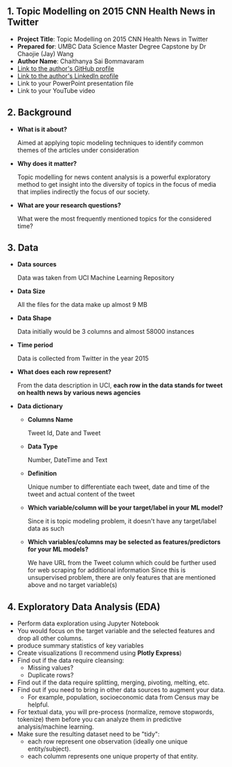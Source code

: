 ## 1. Topic Modelling on 2015 CNN Health News in Twitter

- **Project Title**: Topic Modelling on 2015 CNN Health News in Twitter
- **Prepared for**: UMBC Data Science Master Degree Capstone by Dr Chaojie (Jay) Wang
- **Author Name**: Chaithanya Sai Bommavaram
- [Link to the author's GitHub profile](https://github.com/ChaithanyaSaiB)
- [Link to the author's LinkedIn profile](https://www.linkedin.com/in/chaithanya-sai-bommavaram/)
- Link to your PowerPoint presentation file
- Link to your YouTube video 
    
## 2. Background

- **What is it about?**

  Aimed at applying topic modeling techniques to identify common themes of the articles under consideration
- **Why does it matter?**

  Topic modelling for news content analysis is a powerful exploratory method to get insight into the diversity of topics in the focus of media that implies indirectly the focus of our society.
- **What are your research questions?**

  What were the most frequently mentioned topics for the considered time? 

## 3. Data 

- **Data sources**

  Data was taken from UCI Machine Learning Repository
- **Data Size**

  All the files for the data make up almost 9 MB
- **Data Shape**

  Data initially would be 3 columns and almost 58000 instances
- **Time period**

  Data is collected from Twitter in the year 2015
- **What does each row represent?**

  From the data description in UCI, **each row in the data stands for tweet on health news by various news agencies**
- **Data dictionary**
  - **Columns Name**

    Tweet Id, Date and Tweet
  - **Data Type**

    Number, DateTime and Text
  - **Definition**

    Unique number to differentiate each tweet, date and time of the tweet and actual content of the tweet
  - **Which variable/column will be your target/label in your ML model?**

    Since it is topic modeling problem, it doesn't have any target/label data as such
  - **Which variables/columns may be selected as features/predictors for your ML models?**

    We have URL from the Tweet column which could be further used for web scraping for  additional information
    Since this is unsupervised problem, there are only features that are mentioned above and no target variable(s)

## 4. Exploratory Data Analysis (EDA)

- Perform data exploration using Jupyter Notebook
- You would focus on the target variable and the selected features and drop all other columns.
- produce summary statistics of key variables
- Create visualizations (I recommend using **Plotly Express**)
- Find out if the data require cleansing:
  - Missing values?
  - Duplicate rows? 
- Find out if the data require splitting, merging, pivoting, melting, etc.
- Find out if you need to bring in other data sources to augment your data.
  - For example, population, socioeconomic data from Census may be helpful.
- For textual data, you will pre-process (normalize, remove stopwords, tokenize) them before you can analyze them in predictive analysis/machine learning.
- Make sure the resulting dataset need to be "tidy":
  - each row represent one observation (ideally one unique entity/subject).
  - each columm represents one unique property of that entity. 
